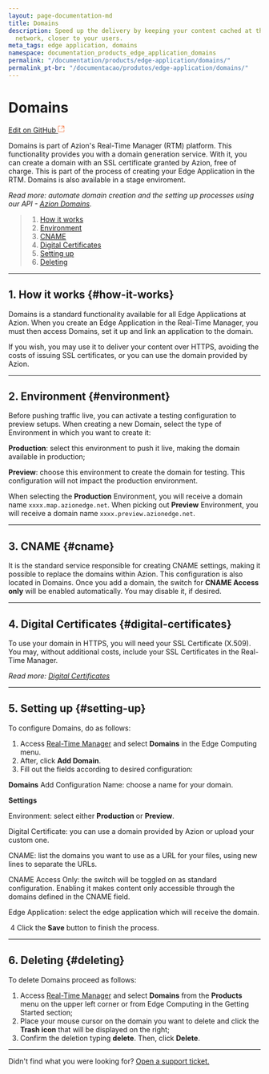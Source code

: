```yaml
---
layout: page-documentation-md
title: Domains
description: Speed up the delivery by keeping your content cached at the edge of the
  network, closer to your users.
meta_tags: edge application, domains
namespace: documentation_products_edge_application_domains
permalink: "/documentation/products/edge-application/domains/"
permalink_pt-br: "/documentacao/produtos/edge-application/domains/"
---
```

# **Domains**

[Edit on GitHub <svg width="14" height="14" xmlns="http://www.w3.org/2000/svg"><g fill="none" stroke="#F3652B"><path d="M4.81.71H.672v11.43H12.1V8.001" stroke-width=".8"/><path d="M6.87.786h5.155V5.94M6.31 6.5L12.026.786"/></g></svg>](https://github.com/aziontech/docs_en/edit/master/products/edge-application/domains/2021-01-14-index.md)

Domains is part of Azion's Real-Time Manager (RTM) platform. This functionality provides you with a domain generation service. With it, you can create a domain with an SSL certificate granted by Azion, free of charge. This is part of the process of creating your Edge Application in the RTM. Domains is also available in a stage enviroment.

*Read more: automate domain creation and the setting up processes using our API - [Azion Domains](https://www.azion.com/en/documentation/products/api/v3/domains/).*

> 1. [How it works](#how-it-works)
> 2. [Environment](#environment)
> 3. [CNAME](#cname)
> 4. [Digital Certificates](#digital-certificates)
> 5. [Setting up](#setting-up)
> 6. [Deleting](#deleting)

---

## 1. How it works {#how-it-works}

Domains is a standard functionality available for all Edge Applications at Azion. When you create an Edge Application in the Real-Time Manager, you must then access Domains, set it up and link an application to the domain.

If you wish, you may use it to deliver your content over HTTPS, avoiding the costs of issuing SSL certificates, or you can use the domain provided by Azion.

---

## 2. Environment {#environment}

Before pushing traffic live, you can activate a testing configuration to preview setups. When creating a new Domain, select the type of Environment in which you want to create it:

**Production**: select this environment to push it live, making the domain available in production;

**Preview**: choose this environment to create the domain for testing. This configuration will not impact the production environment.

When selecting the **Production** Environment, you will receive a domain name ``xxxx.map.azionedge.net``. When picking out **Preview** Environment, you will receive a domain name ``xxxx.preview.azionedge.net``.

------

## 3. CNAME {#cname}

It is the standard service responsible for creating CNAME settings, making it possible to replace the domains within Azion. This configuration is also located in Domains. Once you add a domain, the switch for **CNAME Access only** will be enabled automatically. You may disable it, if desired.

---

## 4. Digital Certificates {#digital-certificates}

To use your domain in HTTPS, you will need your SSL Certificate (X.509). You may, without additional costs, include your SSL Certificates in the Real-Time Manager.

*Read more: [Digital Certificates](https://www.azion.com/en/documentation/products/edge-application/digital-certificates/)*

---

## 5. Setting up {#setting-up}

To configure Domains, do as follows:

1. Access [Real-Time Manager](https://manager.azion.com/) and select **Domains** in the Edge Computing menu.
2. After, click **Add Domain**.
3. Fill out the fields according to desired configuration:

**Domains**
Add Configuration Name: choose a name for your domain.

**Settings**

Environment: select either **Production** or **Preview**.

Digital Certificate: you can use a domain provided by Azion or upload your custom one.

CNAME: list the domains you want to use as a URL for your files, using new lines to separate the URLs.

CNAME Access Only: the switch will be toggled on as standard configuration. Enabling it makes content only accessible through the domains defined in the CNAME field.

Edge Application: select the edge application which will receive the domain.

​	4 Click the **Save** button to finish the process.

---

## 6. Deleting {#deleting}

To delete Domains proceed as follows:

1. Access [Real-Time Manager](https://manager.azion.com/) and select **Domains** from the **Products** menu on the upper left corner or from Edge Computing in the Getting Started section;
2. Place your mouse cursor on the domain you want to delete and click the **Trash icon** that will be displayed on the right;
3. Confirm the deletion typing **delete**. Then, click **Delete**.
---

Didn't find what you were looking for? [Open a support ticket.](https://tickets.azion.com/)
